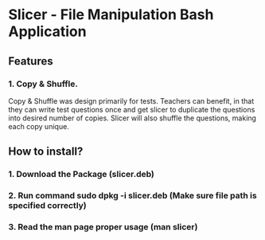 # Slicer - File Manipulation Bash Application

## Features
### 1. Copy & Shuffle. 
Copy & Shuffle was design primarily for tests.
Teachers can benefit, in that they can write test questions once and get slicer to duplicate the questions into desired number of copies. Slicer will also shuffle the questions, making each copy unique.

## How to install?
### 1. Download the Package (slicer.deb)
### 2. Run command sudo dpkg -i slicer.deb (Make sure file path is specified correctly)
### 3. Read the man page proper usage (man slicer)
